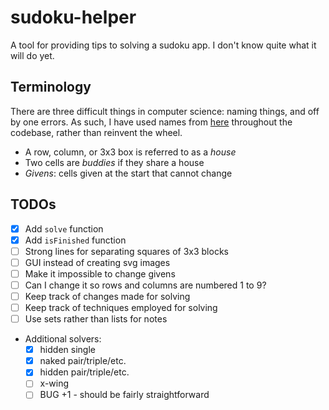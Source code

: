 # sudoku-helper

A tool for providing tips to solving a sudoku app. I don't know quite what it
will do yet.

## Terminology

There are three difficult things in computer science: naming things, and off by
one errors. As such, I have used names from
[here](https://www.livesudoku.com/en/tutorial-terminology.php#) throughout the
codebase, rather than reinvent the wheel.

- A row, column, or 3x3 box is referred to as a *house*
- Two cells are *buddies* if they share a house
- *Givens*: cells given at the start that cannot change

## TODOs

- [x] Add `solve` function
- [x] Add `isFinished` function
- [ ] Strong lines for separating squares of 3x3 blocks
- [ ] GUI instead of creating svg images
- [ ] Make it impossible to change givens
- [ ] Can I change it so rows and columns are numbered 1 to 9?
- [ ] Keep track of changes made for solving
- [ ] Keep track of techniques employed for solving
- [ ] Use sets rather than lists for notes
- Additional solvers:
  - [x] hidden single
  - [x] naked pair/triple/etc.
  - [x] hidden pair/triple/etc.
  - [ ] x-wing
  - [ ] BUG +1 - should be fairly straightforward
